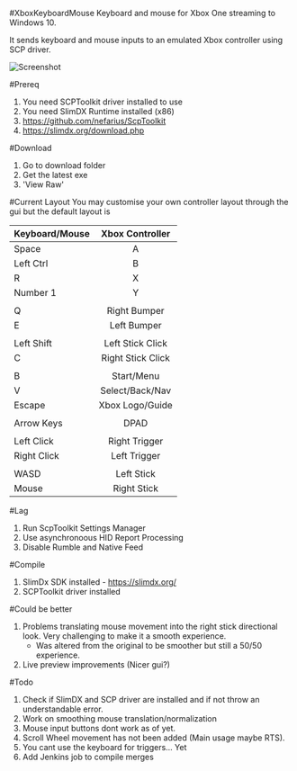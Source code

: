 #XboxKeyboardMouse
Keyboard and mouse for Xbox One streaming to Windows 10.

It sends keyboard and mouse inputs to an emulated Xbox controller using SCP driver.

![Screenshot](https://cloud.githubusercontent.com/assets/6545688/23099037/50091be8-f655-11e6-838c-b94d7a62572b.PNG)

#Prereq
1.  You need SCPToolkit driver installed to use
2.  You need SlimDX Runtime installed (x86)
3.  https://github.com/nefarius/ScpToolkit
4.  https://slimdx.org/download.php

#Download
1. Go to download folder
2. Get the latest exe
3. 'View Raw'

#Current Layout
You may customise your own controller layout through the gui but the default layout is 

| Keyboard/Mouse| Xbox Controller   |
| ------------- |:-----------------:|
| Space         | A                 |
| Left Ctrl     | B                 |
| R             | X                 |
| Number 1      | Y                 |
|               |                   |
| Q             | Right Bumper      |
| E             | Left Bumper       |
|               |                   |
| Left Shift    | Left Stick Click  |
| C             | Right Stick Click |
|               |                   |
| B             | Start/Menu        |
| V             | Select/Back/Nav   |
| Escape        | Xbox Logo/Guide   |
|               |                   |
| Arrow Keys    | DPAD              |
|               |                   |
| Left Click    | Right Trigger     |
| Right Click   | Left Trigger      |
|               |                   |
| WASD          | Left Stick        |
| Mouse         | Right Stick       |

#Lag
1.  Run ScpToolkit Settings Manager
2.  Use asynchronoous HID Report Processing
3.  Disable Rumble and Native Feed

#Compile
1.  SlimDx SDK installed - https://slimdx.org/
2.  SCPToolkit driver installed

#Could be better
1.  Problems translating mouse movement into the right stick directional look.  Very challenging to make it a smooth experience.  
    - Was altered from the original to be smoother but still a 50/50 experience.
2.  Live preview improvements (Nicer gui?)

#Todo
1.  Check if SlimDX and SCP driver are installed and if not throw an understandable error.
2.  Work on smoothing mouse translation/normalization
3.  Mouse input buttons dont work as of yet.
4.  Scroll Wheel movement has not been added (Main usage maybe RTS).
5.  You cant use the keyboard for triggers... Yet
6.  Add Jenkins job to compile merges
